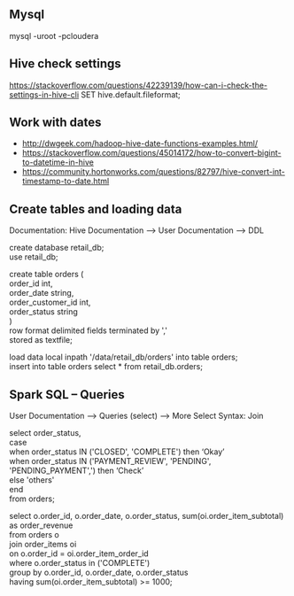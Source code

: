 ## Mysql
mysql -uroot -pcloudera 


## Hive check settings
https://stackoverflow.com/questions/42239139/how-can-i-check-the-settings-in-hive-cli
SET hive.default.fileformat;

## Work with dates
* http://dwgeek.com/hadoop-hive-date-functions-examples.html/
* https://stackoverflow.com/questions/45014172/how-to-convert-bigint-to-datetime-in-hive
* https://community.hortonworks.com/questions/82797/hive-convert-int-timestamp-to-date.html

## Create tables and loading data

Documentation: Hive Documentation --> User Documentation --> DDL

create database retail_db;  
use retail_db;

create table orders (  
  order_id int,  
  order_date string,  
  order_customer_id int,    
  order_status string    
)  
row format delimited fields terminated by ','  
stored as textfile;  

load data local inpath '/data/retail_db/orders' into table orders;  
insert into table orders select * from  retail_db.orders;  



##  Spark SQL – Queries 

User Documentation --> Queries (select) -->  More Select Syntax: Join

select order_status,  
       case    
            when order_status IN ('CLOSED', 'COMPLETE') then ‘Okay’   
            when order_status IN ('PAYMENT_REVIEW', 'PENDING', 'PENDING_PAYMENT',') then ‘Check’  
            else 'others'  
       end   
from orders;  



select o.order_id, o.order_date, o.order_status, sum(oi.order_item_subtotal)  as order_revenue  
from orders o   
join order_items oi  
on o.order_id = oi.order_item_order_id  
where o.order_status in ('COMPLETE')  
group by o.order_id, o.order_date, o.order_status  
having sum(oi.order_item_subtotal) >= 1000;  
 
